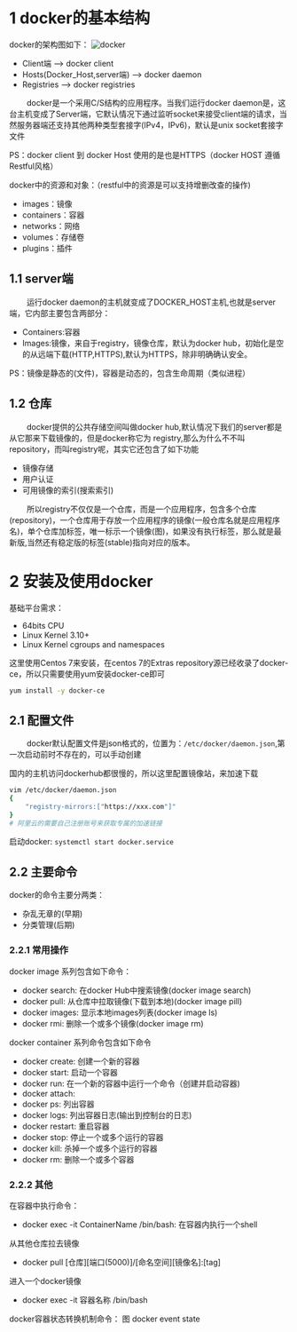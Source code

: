 # 1 docker的基本结构
docker的架构图如下：
![docker](../photo/docker.jpg)

- Client端  --> docker client
- Hosts(Docker_Host,server端)  --> docker daemon
- Registries  --> docker registries

&nbsp;&nbsp;&nbsp;&nbsp;&nbsp;&nbsp;&nbsp;&nbsp;docker是一个采用C/S结构的应用程序。当我们运行docker daemon是，这台主机变成了Server端，它默认情况下通过监听socket来接受client端的请求，当然服务器端还支持其他两种类型套接字(IPv4，IPv6)，默认是unix socket套接字文件

PS：docker client 到 docker Host 使用的是也是HTTPS（docker HOST 遵循Restful风格）

docker中的资源和对象：（restful中的资源是可以支持增删改查的操作)
- images：镜像
- containers：容器
- networks：网络
- volumes：存储卷
- plugins：插件

## 1.1 server端
&nbsp;&nbsp;&nbsp;&nbsp;&nbsp;&nbsp;&nbsp;&nbsp;运行docker daemon的主机就变成了DOCKER_HOST主机,也就是server端，它内部主要包含两部分：
- Containers:容器
- Images:镜像，来自于registry，镜像仓库，默认为docker hub，初始化是空的从远端下载(HTTP,HTTPS),默认为HTTPS，除非明确确认安全。

PS：镜像是静态的(文件)，容器是动态的，包含生命周期（类似进程）
## 1.2 仓库
&nbsp;&nbsp;&nbsp;&nbsp;&nbsp;&nbsp;&nbsp;&nbsp;docker提供的公共存储空间叫做docker hub,默认情况下我们的server都是从它那来下载镜像的，但是docker称它为 registry,那么为什么不不叫repository，而叫registry呢，其实它还包含了如下功能
- 镜像存储
- 用户认证
- 可用镜像的索引(搜索索引)

&nbsp;&nbsp;&nbsp;&nbsp;&nbsp;&nbsp;&nbsp;&nbsp;所以registry不仅仅是一个仓库，而是一个应用程序，包含多个仓库(repository)，一个仓库用于存放一个应用程序的镜像(一般仓库名就是应用程序名)，单个仓库加标签，唯一标示一个镜像(图)，如果没有执行标签，那么就是最新版,当然还有稳定版的标签(stable)指向对应的版本。

# 2 安装及使用docker
基础平台需求：
- 64bits CPU
- Linux Kernel 3.10+
- Linux Kernel cgroups and namespaces

这里使用Centos 7来安装，在centos 7的Extras repository源已经收录了docker-ce，所以只需要使用yum安装docker-ce即可
```bash
yum install -y docker-ce
```

## 2.1 配置文件
&nbsp;&nbsp;&nbsp;&nbsp;&nbsp;&nbsp;&nbsp;&nbsp;docker默认配置文件是json格式的，位置为：`/etc/docker/daemon.json`,第一次启动前时不存在的，可以手动创建

国内的主机访问dockerhub都很慢的，所以这里配置镜像站，来加速下载
```bash
vim /etc/docker/daemon.json
{
    "registry-mirrors:["https://xxx.com"]"
}
# 阿里云的需要自己注册账号来获取专属的加速链接
```
启动docker: `systemctl start docker.service`

## 2.2 主要命令
docker的命令主要分两类：
- 杂乱无章的(早期) 
- 分类管理(后期)

### 2.2.1 常用操作
docker image 系列包含如下命令：
- docker search: 在docker Hub中搜索镜像(docker image search)
- docker pull: 从仓库中拉取镜像(下载到本地)(docker image pill)
- docker images: 显示本地images列表(docker image ls)
- docker rmi: 删除一个或多个镜像(docker image rm)

docker container 系列命令包含如下命令
- docker create: 创建一个新的容器
- docker start: 启动一个容器
- docker run: 在一个新的容器中运行一个命令（创建并启动容器)
- docker attach: 
- docker ps: 列出容器
- docker logs: 列出容器日志(输出到控制台的日志)
- docker restart: 重启容器
- docker stop: 停止一个或多个运行的容器
- docker kill: 杀掉一个或多个运行的容器
- docker rm: 删除一个或多个容器


### 2.2.2 其他
在容器中执行命令：
- docker exec -it ContainerName /bin/bash: 在容器内执行一个shell

从其他仓库拉去镜像
- docker pull [仓库][端口(5000)]/[命名空间][镜像名]:[tag]

进入一个docker镜像
- docker exec -it 容器名称 /bin/bash

docker容器状态转换机制命令：
    图 docker event state

